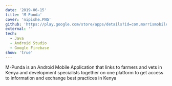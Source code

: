 ```yaml
---
date: '2019-06-15'
title: 'M-Punda'
cover: 'nipishe.PNG'
github: 'https://play.google.com/store/apps/details?id=com.morrismobiledevs.www.brookeea&hl=en'
external: ''
tech:
  - Java
  - Android Studio
  - Google Firebase
show: 'true'
---
```


M-Punda is an Android Mobile Application that links to farmers and vets in Kenya and development specialists together on one platform to get access to information and exchange best practices in Kenya